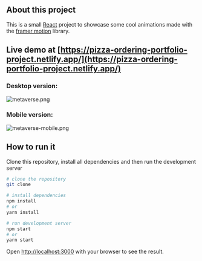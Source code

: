 ## About this project

This is a small [React](https://react.dev/) project to showcase some cool animations made with the [framer motion](https://www.framer.com/motion/) library.

## Live demo at [https://pizza-ordering-portfolio-project.netlify.app/](https://pizza-ordering-portfolio-project.netlify.app/)

### Desktop version:

![metaverse.png](https://images2.imgbox.com/35/17/9bybjyJ3_o.png)

### Mobile version:

![metaverse-mobile.png](https://images2.imgbox.com/59/ed/eRmdCDKW_o.png)

## How to run it

Clone this repository, install all dependencies and then run the development server

```bash
# clone the repository
git clone

# install dependencies
npm install
# or
yarn install

# run development server
npm start
# or
yarn start
```

Open [http://localhost:3000](http://localhost:3000) with your browser to see the result.
